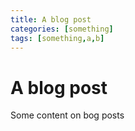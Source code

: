 ```yaml
---
title: A blog post
categories: [something]
tags: [something,a,b]
---
```

# A blog post
Some content on bog posts
